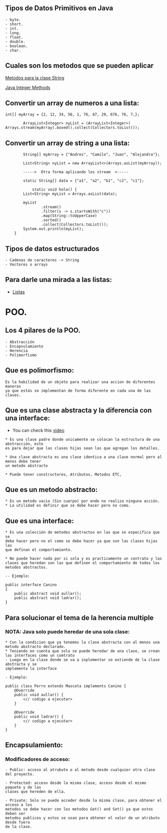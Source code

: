 ## Tipos de Datos Primitivos en Java

```text
- byte.
- short.
- int.
- long.
- float.
- double.
- boolean.
- char.
```

## Cuales son los metodos que se pueden aplicar 

[Metodos para la clase String](https://tinchicus.com/2019/04/12/java-metodos-para-la-clase-string/)

[Java Integer Methods](https://www.javatpoint.com/java-integer)

## Convertir un array de numeros a una lista: 
```shell
int[] myArray = {2, 12, 34, 56, 1, 76, 87, 29, 676, 76, 7,};

        ArrayList<Integer> nyList = (ArrayList<Integer>) Arrays.stream(myArray).boxed().collect(Collectors.toList());
```

## Convertir un array de string a una lista: 
```shell
        String[] myArray = {"Andres", "Camilo", "Juan", "Alejandra"};

        List<String> nyList = new ArrayList<>(Arrays.asList(myArray));
        
        ----->  Otra forma aplicando los stream  <-----
        
        static String[] data = {"a1", "a2", "b1", "c2", "c1"};
        
            static void hola() {
        List<String> myList = Arrays.asList(data);

        myList
                .stream()
                .filter(s -> s.startsWith("c"))
                .map(String::toUpperCase)
                .sorted()
                .collect(Collectors.toList());
        System.out.println(myList);
    }
```

## Tipos de datos estructurados
```text
- Cadenas de caracteres -> String
- Vectores o arrays
```

## Para darle una mirada a las listas: 
* [Listas](http://panamahitek.com/el-uso-de-listas-en-java/)

# POO.

## Los 4 pilares de la POO.
```text
- Abstracción 
- Encapsulamiento
- Herencia 
- Polimorfismo
```

## Que es polimorfismo: 
```text
Es la habilidad de un objeto para realizar una accion de diferentes maneras 
ya que estás se implementan de forma diferente en cada una de las clases. 

```

## Que es una clase abstracta y la diferencia con una interface: 
* You can check this [video](https://www.youtube.com/watch?v=Id3kTuEPB_s)
```text
* Es una clase padre donde unicamente se colocan la estructura de una abstracción, esto 
es para dejar que las clases hijas sean las que agregan los detalles.

* Una clase abstracta es una clase identica a una clase normal pero al menos debe tener
un metodo abstracto

* Puede tener constructores, Atributos, Metodos ETC,  
```
## Que es un metodo abstracto: 
```text
* Es un metodo vacio (Sin cuerpo) por ende no realiza ninguna acción. 
* La utilidad es definir que se debe hacer pero no como. 
```

## Que es una interface: 
```text
* Es una colección de metodos abstractos en las que se especifica que se 
debe hacer pero no el como se debe hacer ya que son las clases hijas las 
que definan el comportamiento. 

* No puede hacer nada por si sola y es practicamente un contrato y las
clases que heredan son las que definen el comportamiento de todos los 
metodos abstractos. 

-- Ejemplo: 

public interface Canino
{
    public abstract void aullar(); 
    public abstract void ladrar(); 
}
```

## Para solucionar el tema de la herencia multiple
### NOTA: Java solo puede heredar de una sola clase: 

```text
* Con la condicion que ya tenemos la clase abstracta con al menos una metodo abstracto declarado.
* Teniendo en cuenta que solo se puede heredar de una clase, se crean las interfaces como un comtrato
- Luego en la clase donde se va a inplementar se extiende de la clase abstracta y se 
implementa la interface 

- Ejemplo: 

public class Perro extends Mascota implements Canino {
    @Override 
    public void aullar() {
        <// codigo a ejecutar>
    }
    
    @Override 
    public void ladrar() {
        <// codigo a ejecutar>
    }
}
```

## Encapsulamiento: 
### Modificadores de acceso: 
```text
- Public: acceso al atrubuto o al metodo desde cualquier otra clase del proyecto.

- Protected: acceso desde la misma clase, acceso desde el mismo paquete y de las 
clases que hereden de ella.

- Private: Solo se puede acceder desde la misma clase, para obtener el acceso a los 
metodos se debe hacer con los metodos Get() and Set() ya que estos deben ser 
metodos publicos y estos se usan para obtener el valor de un atributo desde fuera
de la clase. 

```







